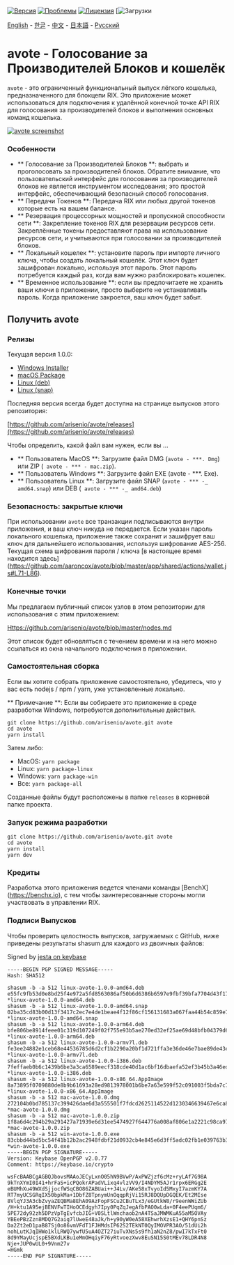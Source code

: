 [![Версия](https://img.shields.io/github/release/arisenio/avote/all.svg)](https://github.com/arisenio/avote/releases)
[![Проблемы](https://img.shields.io/github/issues/arisenio/avote.svg)](https://github.com/arisenio/avote/issues)
[![Лицензия](https://img.shields.io/badge/license-MIT-blue.svg)](https://raw.githubusercontent.com/arisenio/avote/master/LICENSE)
[![Загрузки](https://img.shields.io/github/downloads/arisenio/avote/total.svg)

[English](https://github.com/arisenio/avote/blob/master/README.md) - [한글](https://github.com/arisenio/avote/blob/master/README.kr.md) - [中文](https://github.com/arisenio/avote/blob/master/README.zh.md) - [日本語](https://github.com/arisenio/avote/blob/master/README.ja.md) - [Русский](https://github.com/arisenio/avote/blob/master/README.ru.md)

# avote - Голосование за Производителей Блоков и кошелёк

`avote` - это ограниченный функциональный выпуск лёгкого кошелька, предназначенного для блокцепи RIX. Это приложение может использоваться для подключения к удалённой конечной точке API RIX для голосования за производителей блоков и выполнения основных команд кошелька.


[![avote screenshot](https://raw.githubusercontent.com/arisenio/avote/master/avote.png)](https://raw.githubusercontent.com/arisenio/avote/master/avote.png)

### Особенности

- ** Голосование за Производителей Блоков **: выбрать и проголосовать за производителей блоков. Обратите внимание, что пользовательский интерфейс для голосования за производителей блоков не является инструментом исследования; это простой интерфейс, обеспечивающий безопасный способ голосования.
- ** Передачи Токенов **: Передача RIX или любых другой токенов которые есть на вашем балансе.
- ** Резервация процессорных мощностей и пропускной способности сети **: Закрепление токенов RIX для резервации ресурсов сети. Закреплённые токены предоставляют права на использование ресурсов сети, и учитываются при голосовании за производителей блоков.
- ** Локальный кошелек **: установите пароль при импорте личного ключа, чтобы создать локальный кошелёк. Этот ключ будет зашифрован локально, используя этот пароль. Этот пароль потребуется каждый раз, когда вам нужно разблокировать кошелек.
- ** Временное использование **: если вы предпочитаете не хранить ваши ключи в приложении, просто выберите не устанавливать пароль. Когда приложение закроется, ваш ключ будет забыт.

## Получить avote

### Релизы

Текущая версия 1.0.0:

- [Windows Installer](https://github.com/arisenio/avote/releases/download/v1.1.0/win-avote-1.0.0.exe)
- [macOS Package](https://github.com/arisenio/avote/releases/download/v1.1.0/mac-avote-1.0.0.dmg)
- [Linux (deb)](https://github.com/arisenio/avote/releases/download/v1.1.0/linux-avote-1.0.0-amd64.deb)
- [Linux (snap)](https://github.com/arisenio/avote/releases/download/v1.1.0/linux-avote-1.0.0-amd64.snap)

Последняя версия всегда будет доступна на странице выпусков этого репозитория:

[https://github.com/arisenio/avote/releases](https://github.com/arisenio/avote/releases)

Чтобы определить, какой файл вам нужен, если вы ...

- ** Пользователь MacOS **: Загрузите файл DMG (`avote - ***. Dmg`) или ZIP (` avote - *** - mac.zip`).
- ** Пользователь Windows **: Загрузите файл EXE (avote - ***. Exe).
- ** Пользователь Linux **: Загрузите файл SNAP (`avote - *** -_ amd64.snap`) или DEB (` avote - *** -_ amd64.deb`)

### Безопасность: закрытые ключи

При использовании `avote` все транзакции подписываются внутри приложения, и ваш ключ никуда не передается. Если указан пароль локального кошелька, приложение также сохранит и зашифрует ваш ключ для дальнейшего использования, используя шифрование AES-256. Текущая схема шифрования пароля / ключа [в настоящее время находится здесь] (https://github.com/aaroncox/avote/blob/master/app/shared/actions/wallet.js#L71-L86).

### Конечные точки

Мы предлагаем публичный список узлов в этом репозитории для использования с этим приложением:

[Https://github.com/arisenio/avote/blob/master/nodes.md](https://github.com/arisenio/avote/blob/master/nodes.md)

Этот список будет обновляться с течением времени и на него можно ссылаться из окна начального подключения в приложении.

### Самостоятельная сборка

Если вы хотите собрать приложение самостоятельно, убедитесь, что у вас есть nodejs / npm / yarn, уже установленные локально.

** Примечание **: Если вы собираете это приложение в среде разработки Windows, потребуются дополнительные действия.

```
git clone https://github.com/arisenio/avote.git avote
cd avote
yarn install
```

Затем либо:

- MacOS: `yarn package`
- Linux: `yarn package-linux`
- Windows: `yarn package-win`
- Все: `yarn package-all`

Созданные файлы будут расположены в папке `releases` в корневой папке проекта.

### Запуск режима разработки

```
git clone https://github.com/arisenio/avote.git avote
cd avote
yarn install
yarn dev
```

### Кредиты

Разработка этого приложения ведется членами команды [BenchX] (https://benchx.io), с тем чтобы заинтересованные стороны могли участвовать в управлении RIX.

### Подписи Выпусков

Чтобы проверить целостность выпусков, загружаемых с GitHub, ниже приведены результаты shasum для каждого из двоичных файлов:

Signed by [jesta on keybase](https://keybase.io/jesta)

```
-----BEGIN PGP SIGNED MESSAGE-----
Hash: SHA512

shasum -b -a 512 linux-avote-1.0.0-amd64.deb
e55fc9fb53d0e8bd25f4e972a5fd8563086af50b6d6386b6597e9fbf39bfa7704d43f1778f236fe5e56b548eb7ce8a01ebd16884e787d68661475057636ec55e *linux-avote-1.0.0-amd64.deb
shasum -b -a 512 linux-avote-1.0.0-amd64.snap
02ba35cd83b00d13f3417c2ec7e4de1beae4f12f86cf156131683a067faa44b54c859e76f8aa6d57c245fc1d21437e347c1e1be077d2a319329967a67db23b30 *linux-avote-1.0.0-amd64.snap
shasum -b -a 512 linux-avote-1.0.0-arm64.deb
bfe806be8914feee01c319d107249f02f755e93b5ae270ed32ef25ae69d48bfb04379d65329ac5209baf2ff082c98c17de668d7f735826fdd6177550d50b4431 *linux-avote-1.0.0-arm64.deb
shasum -b -a 512 linux-avote-1.0.0-armv7l.deb
fe3ee24882e1ceb68e44536785d6d2cf1b2290a20bf1d721ffa3e36de46e7bae89de43e3bc29b2762b81abc1d1a0b68d0f494d6532305aa9433aebbadfaddba9 *linux-avote-1.0.0-armv7l.deb
shasum -b -a 512 linux-avote-1.0.0-i386.deb
7feffaeb0b6c1439b6be3a3ca6589eecf318cde40d1ac6bf16dbaefa52ef3b45b3a46ed1f5e0274922c119e32915855b533f85a71ca03474a826030269a44108 *linux-avote-1.0.0-i386.deb
shasum -b -a 512 linux-avote-1.0.0-x86_64.AppImage
8a73895f0709880de8b9b61693a28ed9813978001b6be7a63e599f52c091003f5bda7c7c69191270e4f25c2ec4b3d2cc22d49b777d206353bd4095b505b32bb6 *linux-avote-1.0.0-x86_64.AppImage
shasum -b -a 512 mac-avote-1.0.0.dmg
272104b0bd785137c399426dae6d3a555501f7fdcd2625114522d1230346639467e6ca803207f7af976a32a4d66277d202528eb1329a31a877b1dc79dac45eda *mac-avote-1.0.0.dmg
shasum -b -a 512 mac-avote-1.0.0.zip
1f8a6d4c294b29a291427a71939e6d31ee5474927f644776a008af806e1a2221c98ca97fba924a6b6c6d1bdc9290a56011a6cc00ea23d9c8ff5557319bd67584 *mac-avote-1.0.0.zip
shasum -b -a 512 win-avote-1.0.0.exe
83cbbd44bd5bc54f41b12b2ac2948fdbf21d0932cb4e845e6d3ff5adc02fb1e039763b3a3a08e9cdf556c8e234af492bc9178897699b6012017200c798fc2e98 *win-avote-1.0.0.exe
-----BEGIN PGP SIGNATURE-----
Version: Keybase OpenPGP v2.0.77
Comment: https://keybase.io/crypto

wsFcBAABCgAGBQJbovsMAAoJECyLxnO05hN9BVwP/AxPWZjzf6cMz+ryLAf7G98A
9kTnXYmI0I41+hrFaS+icPQokrAPadVLixq4vlzVV9/I4NDYM5AJr1rpx6ERGg2E
eBUMhXu49WXdSjjocfWSqCBO86ZABUai++J4Lv/AKe58xTvyoId5MxyI7azmKY7A
RT7myUCSGRqIX50bpkMa+1DbfZ8TpnymUnOqqpRjVi15RJ8DQUpDGQEK/Et2MIse
8VlqYJ3A3cbZvyaZEQBMa8EhA09AzFopFSCu2CBuTLx3/eGUtkW8/r9eenWWiZUb
/H+ktu1A95ejBENVFwTIHoOCEdgyh7Ipy0PqZqJegAfbPAO0wLda+0F4eePUqm6/
5PE72dy92zh5DPzVpTgEvfcbJIG+V0SLtlWnchaob2nA4TSaJMWMKuA55aM5OVAy
YBEePBzZzn8MDQ7G2aig7lUweE48aJk/h+y90yW0eA58XEhwrhXzsE1+QHY6pnSz
Da2Zt2eD1paB87Sj0o86vmVFdT1FJHMdsIP62S2TEkNT0QyIMOVPR3AO/51dUi2h
nohLutKJqIHWo1klLRWQ7ywfU5uA4OZT27iuTvXNs5s9fh1aN2nZ8/pwI7kTxFt0
8d9YMayUcjspE5BXdLKBu1eMmOHqiyF76yRtvoezXwv8EuSN15S0tMEv78LDR4N8
Nje+JUP0wUL0+9Vnm27v
=HGmk
-----END PGP SIGNATURE-----
```
